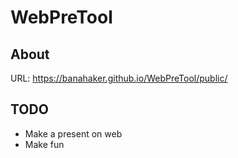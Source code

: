 # WebPreTool

## About
URL: https://banahaker.github.io/WebPreTool/public/

## TODO
* Make a present on web
* Make fun 